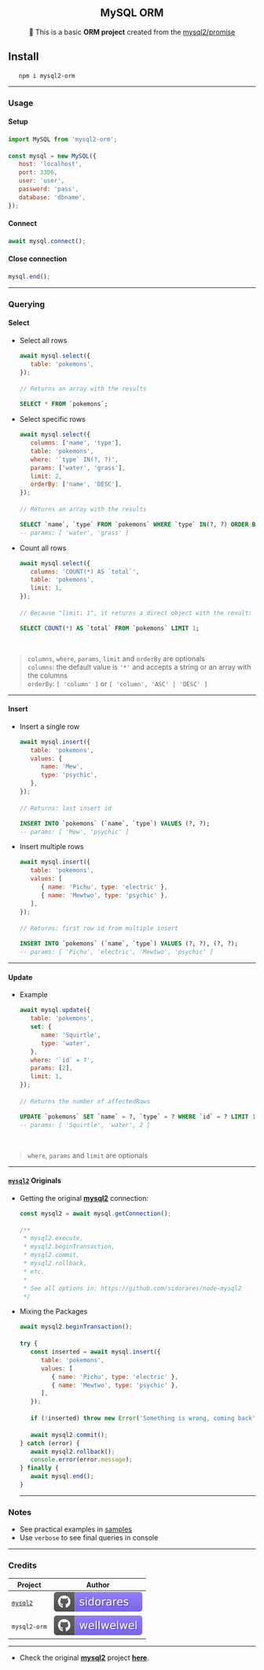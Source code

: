 <h2 align="center">MySQL ORM</h2>
<p align="center">🎲 This is a basic <b>ORM project</b> created from the <a href="https://www.npmjs.com/package/mysql2">mysql2/promise</a></p>

## Install

```shell
   npm i mysql2-orm
```

<hr />

### Usage

#### Setup

```javascript
import MySQL from 'mysql2-orm';

const mysql = new MySQL({
   host: 'localhost',
   port: 3306,
   user: 'user',
   password: 'pass',
   database: 'dbname',
});
```

#### Connect

```javascript
await mysql.connect();
```

#### Close connection

```javascript
mysql.end();
```

<hr />

### Querying

#### Select

-  Select all rows

   ```javascript
   await mysql.select({
      table: 'pokemons',
   });

   // Returns an array with the results
   ```

   ```sql
   SELECT * FROM `pokemons`;
   ```

-  Select specific rows

   ```javascript
   await mysql.select({
      columns: ['name', 'type'],
      table: 'pokemons',
      where: '`type` IN(?, ?)',
      params: ['water', 'grass'],
      limit: 2,
      orderBy: ['name', 'DESC'],
   });

   // Returns an array with the results
   ```

   ```sql
   SELECT `name`, `type` FROM `pokemons` WHERE `type` IN(?, ?) ORDER BY `name` DESC LIMIT 2;
   -- params: [ 'water', 'grass' ]
   ```

-  Count all rows

   ```javascript
   await mysql.select({
      columns: 'COUNT(*) AS `total`',
      table: 'pokemons',
      limit: 1,
   });

   // Because "limit: 1", it returns a direct object with the result: { total: ... }
   ```

   ```sql
   SELECT COUNT(*) AS `total` FROM `pokemons` LIMIT 1;
   ```

<br />

> `columns`, `where`, `params`, `limit` and `orderBy` are optionals  
> `columns`: the default value is `'*'` and accepts a string or an array with the columns  
> `orderBy`: `[ 'column' ]` or `[ 'column', 'ASC' | 'DESC' ]`

<hr />

#### Insert

-  Insert a single row

   ```javascript
   await mysql.insert({
      table: 'pokemons',
      values: {
         name: 'Mew',
         type: 'psychic',
      },
   });

   // Returns: last insert id
   ```

   ```sql
   INSERT INTO `pokemons` (`name`, `type`) VALUES (?, ?);
   -- params: [ 'Mew', 'psychic' ]
   ```

-  Insert multiple rows

   ```js
   await mysql.insert({
      table: 'pokemons',
      values: [
         { name: 'Pichu', type: 'electric' },
         { name: 'Mewtwo', type: 'psychic' },
      ],
   });

   // Returns: first row id from multiple insert
   ```

   ```sql
   INSERT INTO `pokemons` (`name`, `type`) VALUES (?, ?), (?, ?);
   -- params: [ 'Pichu', 'electric', 'Mewtwo', 'psychic' ]
   ```

<hr />

#### Update

-  Example

   ```javascript
   await mysql.update({
      table: 'pokemons',
      set: {
         name: 'Squirtle',
         type: 'water',
      },
      where: '`id` = ?',
      params: [2],
      limit: 1,
   });

   // Returns the number of affectedRows
   ```

   ```sql
   UPDATE `pokemons` SET `name` = ?, `type` = ? WHERE `id` = ? LIMIT 1;
   -- params: [ 'Squirtle', 'water', 2 ]
   ```

<br />

> `where`, `params` and `limit` are optionals

<hr />

#### [`mysql2`](https://www.npmjs.com/package/mysql2) Originals

-  Getting the original [**mysql2**](https://www.npmjs.com/package/mysql2) connection:

   ```javascript
   const mysql2 = await mysql.getConnection();

   /**
    * mysql2.execute,
    * mysql2.beginTransaction,
    * mysql2.commit,
    * mysql2.rollback,
    * etc.
    *
    * See all options in: https://github.com/sidorares/node-mysql2
    */
   ```

-  Mixing the Packages

   ```javascript
   await mysql2.beginTransaction();

   try {
      const inserted = await mysql.insert({
         table: 'pokemons',
         values: [
            { name: 'Pichu', type: 'electric' },
            { name: 'Mewtwo', type: 'psychic' },
         ],
      });

      if (!inserted) throw new Error('Something is wrong, coming back');

      await mysql2.commit();
   } catch (error) {
      await mysql2.rollback();
      console.error(error.message);
   } finally {
      await mysql.end();
   }
   ```

   <hr />

### Notes

-  See practical examples in [samples](./samples/)
-  Use `verbose` to see final queries in console

<hr />

### Credits

| Project                                              | Author                                                                           |
| ---------------------------------------------------- | -------------------------------------------------------------------------------- |
| [`mysql2`](https://github.com/sidorares/node-mysql2) | [![sidorares](./.github/assets/readme/mysql2.svg)](https://github.com/sidorares) |
| `mysql2-orm`                                         | [![wellwelwel](./.github/assets/readme/orm.svg)](https://github.com/wellwelwel)  |

<hr />

-  Check the original [**mysql2**](https://www.npmjs.com/package/mysql2) project [**here**](https://github.com/sidorares/node-mysql2).
